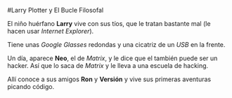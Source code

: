 #Larry Plotter y El Bucle Filosofal

El niño huérfano **Larry** vive con sus tíos, que le tratan bastante mal 
(le hacen usar *Internet Explorer*).

Tiene unas *Google Glasses* redondas y una cicatriz de un *USB* en la frente.

Un día, aparece **Neo**, el de *Matrix*, y le dice que el también puede ser un hacker.
Así que lo saca de *Matrix* y le lleva a una escuela de hacking.

Allí conoce a sus amigos **Ron** y **Versión** y vive sus primeras aventuras picando código.
